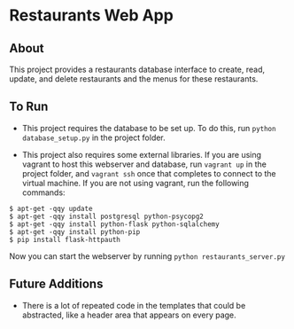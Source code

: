 # Restaurants Web App

## About
This project provides a restaurants database interface to create, read, update, and delete restaurants and the menus for these restaurants.

## To Run
- This project requires the database to be set up.  To do this, run `python database_setup.py` in the project folder.

- This project also requires some external libraries.  If you are using vagrant to host this webserver and database, run `vagrant up` in the project folder, and `vagrant ssh` once that completes to connect to the virtual machine.  If you are not using vagrant, run the following commands:
```
$ apt-get -qqy update
$ apt-get -qqy install postgresql python-psycopg2
$ apt-get -qqy install python-flask python-sqlalchemy
$ apt-get -qqy install python-pip
$ pip install flask-httpauth
```

Now you can start the webserver by running `python restaurants_server.py`


## Future Additions
* There is a lot of repeated code in the templates that could be abstracted, like a header area that appears on every page.
